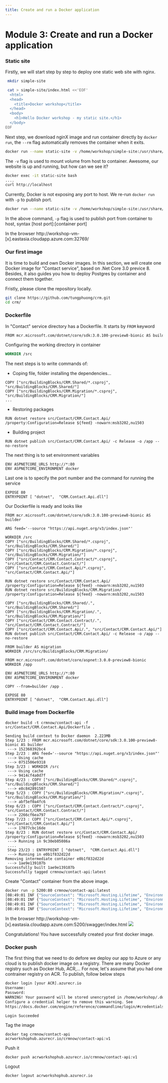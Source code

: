 ```yaml
---
title: Create and run a Docker application
---
```


# Module 3: Create and run a Docker application

### Static site
Firstly, we will start step by step to deploy one static web site with nginx.
```bash
 mkdir simple-site

 cat > simple-site/index.html <<'EOF'
  <html>
  <head>
    <title>Docker workshop</title>
  </head>
  <body>
    <h1>Hello Docker workshop - my static site.</h1>
  </body>
EOF
```
Next step, we download nginX image and run container directly by `docker run`, the `--rm` flag automatically removes the container when it exits.
```bash
docker run --name static-site -v /home/workshop/simple-site:/usr/share/nginx/html:ro --rm nginx
```
The `-v` flag is used to mount volume from host to container. Awesome, our website is up and running, but how can we see it?
``` bash
docker exec -it static-site bash
....
curl http://localhost
```
Currently, Docker is not exposing any port to host. We re-run `docker run` with `-p` to publish port.
```bash
docker run --name static-site -v /home/workshop/simple-site:/usr/share/nginx/html:ro -p 32769:80 -d nginx
```
In the above command, `-p` flag is used to publish port from container to host, syntax [host port]:[container port]

In the browser http://workshop-vm-[x].eastasia.cloudapp.azure.com:32769/

### Our first image
It is time to build and own Docker images. In this section, we will create one Docker image for "Contact service", based on .Net Core 3.0 previce 8. Besides, it also guides you how to deploy Postgres by container and connect them together.

Fristly, please clone the repository locally.
```bash
git clone https://github.com/tungphuong/crm.git
cd crm/
```

### Dockerfile
In "Contact" service directory has a Dockerfile. It starts by `FROM` keyword
```bash
FROM mcr.microsoft.com/dotnet/core/sdk:3.0.100-preview8-bionic AS builder
```
Configuring the working directory in container
```Dockerfile
WORKDIR /src
``` 
The next steps is to write commands of:
- Coping file, folder installing the dependencies...
```
COPY ["src/BuildingBlocks/CRM.Shared/*.csproj", "src/BuildingBlocks/CRM.Shared/"]
COPY ["src/BuildingBlocks/CRM.Migration/*.csproj", "src/BuildingBlocks/CRM.Migration/"]
...
```
- Restoring packages
```
RUN dotnet restore src/Contact/CRM.Contact.Api/ /property:Configuration=Release ${feed} -nowarn:msb3202,nu1503
```
- Building project
```
RUN dotnet publish src/Contact/CRM.Contact.Api/ -c Release -o /app --no-restore
```
The next thing is to set environment variables
```
ENV ASPNETCORE_URLS http://*:80
ENV ASPNETCORE_ENVIRONMENT docker
```
Last one is to specify the port number and the command for running the service
```
EXPOSE 80
ENTRYPOINT [ "dotnet",  "CRM.Contact.Api.dll"]
```
Our Dockerfile is ready and looks like
```
FROM mcr.microsoft.com/dotnet/core/sdk:3.0.100-preview8-bionic AS builder

ARG feed='--source "https://api.nuget.org/v3/index.json"'

WORKDIR /src
COPY ["src/BuildingBlocks/CRM.Shared/*.csproj", "src/BuildingBlocks/CRM.Shared/"]
COPY ["src/BuildingBlocks/CRM.Migration/*.csproj", "src/BuildingBlocks/CRM.Migration/"]
COPY ["src/Contact/CRM.Contact.Contract/*.csproj", "src/Contact/CRM.Contact.Contract/"]
COPY ["src/Contact/CRM.Contact.Api/*.csproj", "src/Contact/CRM.Contact.Api/"]

RUN dotnet restore src/Contact/CRM.Contact.Api/ /property:Configuration=Release ${feed} -nowarn:msb3202,nu1503
RUN dotnet restore src/BuildingBlocks/CRM.Migration/ /property:Configuration=Release ${feed} -nowarn:msb3202,nu1503

COPY ["src/BuildingBlocks/CRM.Shared/.", "src/BuildingBlocks/CRM.Shared/"]
COPY ["src/BuildingBlocks/CRM.Migration/.", "src/BuildingBlocks/CRM.Migration/"]
COPY ["src/Contact/CRM.Contact.Contract/.", "src/Contact/CRM.Contact.Contract/"]
COPY ["src/Contact/CRM.Contact.Api/.", "src/Contact/CRM.Contact.Api/"]
RUN dotnet publish src/Contact/CRM.Contact.Api/ -c Release -o /app --no-restore

FROM builder AS migration
WORKDIR /src/src/BuildingBlocks/CRM.Migration/

FROM mcr.microsoft.com/dotnet/core/aspnet:3.0.0-preview8-bionic
WORKDIR /app

ENV ASPNETCORE_URLS http://*:80
ENV ASPNETCORE_ENVIRONMENT docker

COPY --from=builder /app .

EXPOSE 80
ENTRYPOINT [ "dotnet",  "CRM.Contact.Api.dll"]
```
### Build image from Dockerfile
```
docker build -t crmnow/contact-api -f src/Contact/CRM.Contact.Api/Dockerfile .

Sending build context to Docker daemon  2.223MB
Step 1/23 : FROM mcr.microsoft.com/dotnet/core/sdk:3.0.100-preview8-bionic AS builder
 ---> 152368392bc4
Step 2/23 : ARG feed='--source "https://api.nuget.org/v3/index.json"'
 ---> Using cache
 ---> 0751506e9318
Step 3/23 : WORKDIR /src
 ---> Using cache
 ---> 9414cf4a0d7f
Step 4/23 : COPY ["src/BuildingBlocks/CRM.Shared/*.csproj", "src/BuildingBlocks/CRM.Shared/"]
 ---> e8c842891507
Step 5/23 : COPY ["src/BuildingBlocks/CRM.Migration/*.csproj", "src/BuildingBlocks/CRM.Migration/"]
 ---> abf5ef0a4fc6
Step 6/23 : COPY ["src/Contact/CRM.Contact.Contract/*.csproj", "src/Contact/CRM.Contact.Contract/"]
 ---> 2266cf6ea797
Step 7/23 : COPY ["src/Contact/CRM.Contact.Api/*.csproj", "src/Contact/CRM.Contact.Api/"]
 ---> 17077cbc16de
Step 8/23 : RUN dotnet restore src/Contact/CRM.Contact.Api/ /property:Configuration=Release ${feed} -nowarn:msb3202,nu1503
 ---> Running in 9c30eb05086a
 ....
 Step 23/23 : ENTRYPOINT [ "dotnet",  "CRM.Contact.Api.dll"]
 ---> Running in e0b1f832d22d
Removing intermediate container e0b1f832d22d
 ---> 1ae9e139107b
Successfully built 1ae9e139107b
Successfully tagged crmnow/contact-api:latest
```
Create "Contact" container from the above image.
```bash
docker run -p 5200:80 crmnow/contact-api:latest
[08:49:01 INF {"SourceContext": "Microsoft.Hosting.Lifetime", "Environment": "docker", "ApplicationName": "Contact-Service"}] Now listening on: http://[::]:80
[08:49:01 INF {"SourceContext": "Microsoft.Hosting.Lifetime", "Environment": "docker", "ApplicationName": "Contact-Service"}] Application started. Press Ctrl+C to shut down.
[08:49:01 INF {"SourceContext": "Microsoft.Hosting.Lifetime", "Environment": "docker", "ApplicationName": "Contact-Service"}] Hosting environment: docker
[08:49:01 INF {"SourceContext": "Microsoft.Hosting.Lifetime", "Environment": "docker", "ApplicationName": "Contact-Service"}] Content root path: /app
```
In the browser http://workshop-vm-[x].eastasia.cloudapp.azure.com:5200/swagger/index.html
![](/acw-containerization/contact-swagger.png) 

Congratulations! You have successfully created your first docker image.

### Docker push

The first thing that we need to do defore we deploy our app to Azure or any cloud is to publish docker image on a registry. There are many Docker registry such as Docker Hub, ACR,... For now, let's assume that you had one contrainer registry on ACR. To publish, follow below steps

```bash
docker login [your ACR].azurecr.io
Username: 
Password: 
WARNING! Your password will be stored unencrypted in /home/workshop/.docker/config.json.
Configure a credential helper to remove this warning. See
https://docs.docker.com/engine/reference/commandline/login/#credentials-store

Login Succeeded
```

Tag the image
```
docker tag crmnow/contact-api  acrworkshophub.azurecr.io/crmnow/contact-api:v1
```

Push it
```
docker push acrworkshophub.azurecr.io/crmnow/contact-api:v1
```

Logout
```
docker logout acrworkshophub.azurecr.io
```